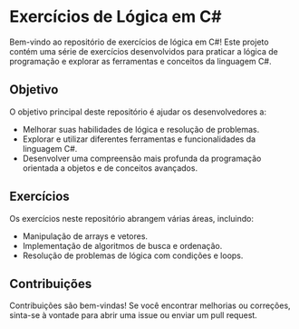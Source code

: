 <!DOCTYPE html>
<html lang="pt-BR">
<head>
    <meta charset="UTF-8">
    <meta name="viewport" content="width=device-width, initial-scale=1.0">
</head>
<body>
    <h1>Exercícios de Lógica em C#</h1>
    <p>Bem-vindo ao repositório de exercícios de lógica em C#! Este projeto contém uma série de exercícios desenvolvidos para praticar a lógica de programação e explorar as ferramentas e conceitos da linguagem C#.</p>
    <h2>Objetivo</h2>
    <p>O objetivo principal deste repositório é ajudar os desenvolvedores a:</p>
    <ul>
        <li>Melhorar suas habilidades de lógica e resolução de problemas.</li>
        <li>Explorar e utilizar diferentes ferramentas e funcionalidades da linguagem C#.</li>
        <li>Desenvolver uma compreensão mais profunda da programação orientada a objetos e de conceitos avançados.</li>
    </ul>
    <h2>Exercícios</h2>
    <p>Os exercícios neste repositório abrangem várias áreas, incluindo:</p>
    <ul>
        <li>Manipulação de arrays e vetores.</li>
        <li>Implementação de algoritmos de busca e ordenação.</li>
        <li>Resolução de problemas de lógica com condições e loops.</li>
    </ul>
    <h2>Contribuições</h2>
    <p>Contribuições são bem-vindas! Se você encontrar melhorias ou correções, sinta-se à vontade para abrir uma issue ou enviar um pull request.</p>
</body>
</html>
